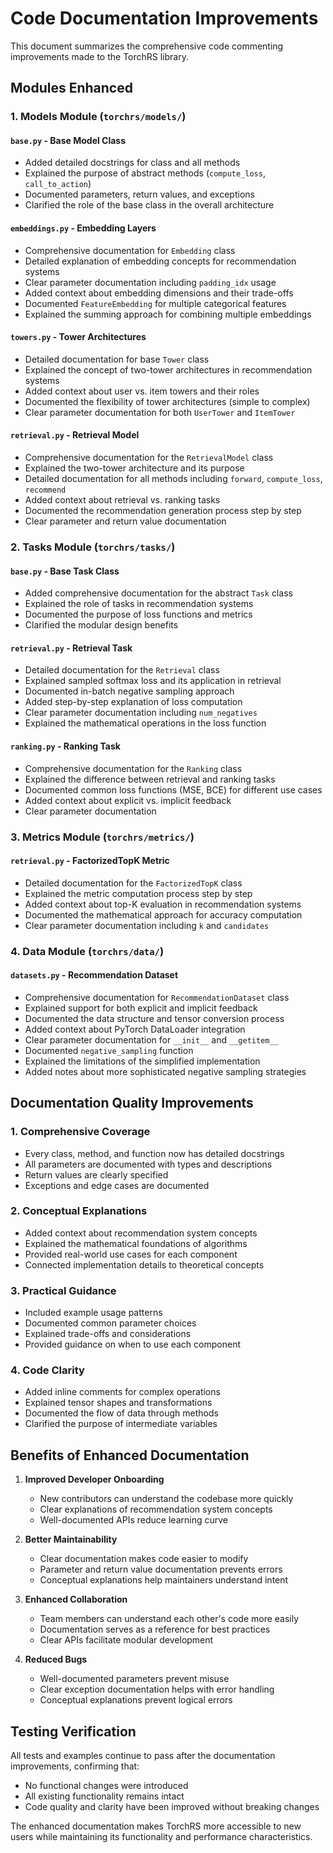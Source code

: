 # Code Documentation Improvements

This document summarizes the comprehensive code commenting improvements made to the TorchRS library.

## Modules Enhanced

### 1. Models Module (`torchrs/models/`)

#### `base.py` - Base Model Class
- Added detailed docstrings for class and all methods
- Explained the purpose of abstract methods (`compute_loss`, `call_to_action`)
- Documented parameters, return values, and exceptions
- Clarified the role of the base class in the overall architecture

#### `embeddings.py` - Embedding Layers
- Comprehensive documentation for `Embedding` class
- Detailed explanation of embedding concepts for recommendation systems
- Clear parameter documentation including `padding_idx` usage
- Added context about embedding dimensions and their trade-offs
- Documented `FeatureEmbedding` for multiple categorical features
- Explained the summing approach for combining multiple embeddings

#### `towers.py` - Tower Architectures
- Detailed documentation for base `Tower` class
- Explained the concept of two-tower architectures in recommendation systems
- Added context about user vs. item towers and their roles
- Documented the flexibility of tower architectures (simple to complex)
- Clear parameter documentation for both `UserTower` and `ItemTower`

#### `retrieval.py` - Retrieval Model
- Comprehensive documentation for the `RetrievalModel` class
- Explained the two-tower architecture and its purpose
- Detailed documentation for all methods including `forward`, `compute_loss`, `recommend`
- Added context about retrieval vs. ranking tasks
- Documented the recommendation generation process step by step
- Clear parameter and return value documentation

### 2. Tasks Module (`torchrs/tasks/`)

#### `base.py` - Base Task Class
- Added comprehensive documentation for the abstract `Task` class
- Explained the role of tasks in recommendation systems
- Documented the purpose of loss functions and metrics
- Clarified the modular design benefits

#### `retrieval.py` - Retrieval Task
- Detailed documentation for the `Retrieval` class
- Explained sampled softmax loss and its application in retrieval
- Documented in-batch negative sampling approach
- Added step-by-step explanation of loss computation
- Clear parameter documentation including `num_negatives`
- Explained the mathematical operations in the loss function

#### `ranking.py` - Ranking Task
- Comprehensive documentation for the `Ranking` class
- Explained the difference between retrieval and ranking tasks
- Documented common loss functions (MSE, BCE) for different use cases
- Added context about explicit vs. implicit feedback
- Clear parameter documentation

### 3. Metrics Module (`torchrs/metrics/`)

#### `retrieval.py` - FactorizedTopK Metric
- Detailed documentation for the `FactorizedTopK` class
- Explained the metric computation process step by step
- Added context about top-K evaluation in recommendation systems
- Documented the mathematical approach for accuracy computation
- Clear parameter documentation including `k` and `candidates`

### 4. Data Module (`torchrs/data/`)

#### `datasets.py` - Recommendation Dataset
- Comprehensive documentation for `RecommendationDataset` class
- Explained support for both explicit and implicit feedback
- Documented the data structure and tensor conversion process
- Added context about PyTorch DataLoader integration
- Clear parameter documentation for `__init__` and `__getitem__`
- Documented `negative_sampling` function
- Explained the limitations of the simplified implementation
- Added notes about more sophisticated negative sampling strategies

## Documentation Quality Improvements

### 1. **Comprehensive Coverage**
- Every class, method, and function now has detailed docstrings
- All parameters are documented with types and descriptions
- Return values are clearly specified
- Exceptions and edge cases are documented

### 2. **Conceptual Explanations**
- Added context about recommendation system concepts
- Explained the mathematical foundations of algorithms
- Provided real-world use cases for each component
- Connected implementation details to theoretical concepts

### 3. **Practical Guidance**
- Included example usage patterns
- Documented common parameter choices
- Explained trade-offs and considerations
- Provided guidance on when to use each component

### 4. **Code Clarity**
- Added inline comments for complex operations
- Explained tensor shapes and transformations
- Documented the flow of data through methods
- Clarified the purpose of intermediate variables

## Benefits of Enhanced Documentation

1. **Improved Developer Onboarding**
   - New contributors can understand the codebase more quickly
   - Clear explanations of recommendation system concepts
   - Well-documented APIs reduce learning curve

2. **Better Maintainability**
   - Clear documentation makes code easier to modify
   - Parameter and return value documentation prevents errors
   - Conceptual explanations help maintainers understand intent

3. **Enhanced Collaboration**
   - Team members can understand each other's code more easily
   - Documentation serves as a reference for best practices
   - Clear APIs facilitate modular development

4. **Reduced Bugs**
   - Well-documented parameters prevent misuse
   - Clear exception documentation helps with error handling
   - Conceptual explanations prevent logical errors

## Testing Verification

All tests and examples continue to pass after the documentation improvements, confirming that:
- No functional changes were introduced
- All existing functionality remains intact
- Code quality and clarity have been improved without breaking changes

The enhanced documentation makes TorchRS more accessible to new users while maintaining its functionality and performance characteristics.